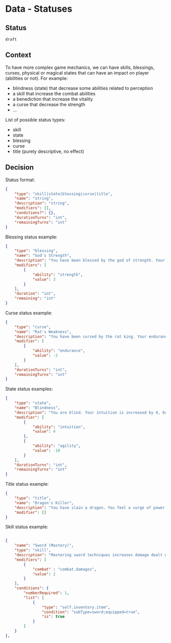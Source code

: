 # Data - Statuses

## Status

`draft`

## Context

To have more complex game mechanics, we can have skills, blessings, curses, physical or magical states that can have
an impact on player (abilities or not).
For example:
- blindness (state) that decrease some abilities related to perception
- a skill that increase the combat abilities
- a benediction that increase the vitality
- a curse that decrease the strength
- ...

List of possible status types:
- skill
- state
- blessing
- curse
- title (purely descriptive, no effect)

## Decision

Status format:
```json
{
    "type": "skill|state|blessing|curse|title",
    "name": "string",
    "description": "string",
    "modifiers": [],
    "conditions?": {},
    "durationTurns": "int",
    "remainingTurns": "int"
}
```

Blessing status example:
```json
{
    "type": "blessing",
    "name": "God's Strength",
    "description": "You have been blessed by the god of strength. Your strength is increased by 3.",
    "modifiers": [
        {
            "ability": "strength",
            "value": 3
        }
    ],
    "duration": "int",
    "remaining": "int"
}
```

Curse status example:
```json
{
    "type": "curse",
    "name": "Rat's Weakness",
    "description": "You have been cursed by the rat king. Your endurance is decreased by 2.",
    "modifier": [
        {
            "ability": "endurance",
            "value": -2
        }
    ],
    "durationTurns": "int",
    "remainingTurns": "int"
}
```

State status examples:
```json
{
    "type": "state",
    "name": "Blindness",
    "description": "You are blind. Your intuition is increased by 4, but your agility is decreased by 10.",
    "modifier": [
        {
            "ability": "intuition",
            "value": 4
        },
        {
            "ability": "agility",
            "value": -10
        }
    ],
    "durationTurns": "int",
    "remainingTurns": "int"
}
```

Title status example:
```json
{
    "type": "title",
    "name": "Dragon's Killer",
    "description": "You have slain a dragon. You feel a surge of power, but also a great fatigue.",
    "modifier": []
}
```

Skill status example:
```json

{
    "name": "Sword (Mastery)",
    "type": "skill",
    "description": "Mastering sword techniques increases damage dealt with swords by 2.",
    "modifiers": [
        {
            "combat" : "combat.damages",
            "value": 2
        }
    ],
    "conditions": {
        "numberRequired": 1,
        "list": [
            {
                "type": "self.inventory.item",
                "condition": "subType=sword;equipped=true",
                "is": true
            }
        ]
    }
},
```

